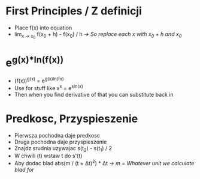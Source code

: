 # First Principles / Z definicji
- Place f(x) into equation
- lim<sub>x -> x<sub>0</sub></sub> f(x<sub>0</sub> + h) - f(x<sub>0</sub>) / h *-> So replace each x with x<sub>0</sub> + h and x<sub>0</sub>*

# e<sup>g(x)*ln(f(x))</sup>
- (f(x))<sup>g(x)</sup> = e<sup>g(x)ln(fx)</sup>
- Use for stuff like x<sup>x</sup> = e<sup>xln(x)</sup>
- Then when you find derivative of that you can substitute back in

# Predkosc, Przyspieszenie
- Pierwsza pochodna daje predkosc
- Druga pochodna daje przyspieszenie
- Znajdz srudnia uzywajac s(t<sub>2</sub>) - s(t<sub>1</sub>) / 2
- W chwili (t) wstaw t do s'(t)
- Aby dodac blad abs(m / (t + Δt)<sup>2</sup>) \* Δt *-> m = Whatever unit we calculate blad for*